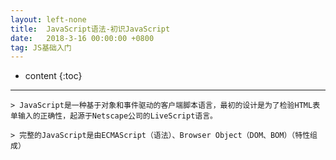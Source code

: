 ```yaml
---
layout: left-none
title:  JavaScript语法-初识JavaScript
date:   2018-3-16 00:00:00 +0800
tag: JS基础入门
---
```

* content
{:toc}
<hr>

```
> JavaScript是一种基于对象和事件驱动的客户端脚本语言，最初的设计是为了检验HTML表单输入的正确性，起源于Netscape公司的LiveScript语言。

> 完整的JavaScript是由ECMAScript（语法）、Browser Object（DOM、BOM）（特性组成）